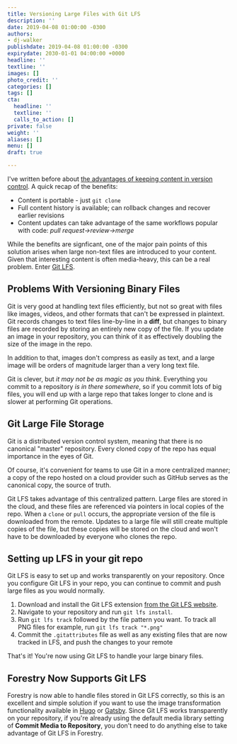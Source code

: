 ```yaml
---
title: Versioning Large Files with Git LFS
description: ''
date: 2019-04-08 01:00:00 -0300
authors:
- dj-walker
publishdate: 2019-04-08 01:00:00 -0300
expirydate: 2030-01-01 04:00:00 +0000
headline: ''
textline: ''
images: []
photo_credit: ''
categories: []
tags: []
cta:
  headline: ''
  textline: ''
  calls_to_action: []
private: false
weight: ''
aliases: []
menu: []
draft: true

---
```


I've written before about [the advantages of keeping content in version control](https://forestry.io/blog/why-we-created-a-git-backed-content-manager/). A quick recap of the benefits:

- Content is portable - just `git clone`
- Full content history is available; can rollback changes and recover earlier revisions
- Content updates can take advantage of the same workflows popular with code: *pull&nbsp;request→review→merge*

While the benefits are signficant, one of the major pain points of this solution arises when large non-text files are introduced to your content. Given that interesting content is often media-heavy, this can be a real problem. Enter [Git LFS](https://git-lfs.github.com/).

## Problems With Versioning Binary Files

Git is very good at handling text files efficiently, but not so great with files like images, videos, and other formats that can't be expressed in plaintext. Git records changes to text files line-by-line in a **diff**, but changes to binary files are recorded by storing an entirely new copy of the file. If you update an image in your repository, you can think of it as effectively doubling the size of the image in the repo.

In addition to that, images don't compress as easily as text, and a large image will be orders of magnitude larger than a very long text file.

Git is clever, but *it may not be as magic as you think*. Everything you commit to a repository *is in there somewhere*, so if you commit lots of big files, you will end up with a large repo that takes longer to clone and is slower at performing Git operations.


## Git Large File Storage

Git is a distributed version control system, meaning that there is no canonical "master" repository. Every cloned copy of the repo has equal importance in the eyes of Git.

Of course, it's convenient for teams to use Git in a more centralized manner; a copy of the repo hosted on a cloud provider such as GitHub serves as the canonical copy, the source of truth.

Git LFS takes advantage of this centralized pattern. Large files are stored in the cloud, and these files are referenced via pointers in local copies of the repo. When a `clone` or `pull` occurs, the appropriate version of the file is downloaded from the remote. Updates to a large file will still create multiple copies of the file, but these copies will be stored on the cloud and won't have to be downloaded by everyone who clones the repo.


## Setting up LFS in your git repo

Git LFS is easy to set up and works transparently on your repository. Once you configure Git LFS in your repo, you can continue to commit and push large files as you would normally.

1. Download and install the Git LFS extension [from the Git LFS website](https://git-lfs.github.com/).
2. Navigate to your repository and run `git lfs install`.
3. Run `git lfs track` followed by the file pattern you want. To track all PNG files for example, run `git lfs track "*.png"`
4. Commit the `.gitattributes` file as well as any existing files that are now tracked in LFS, and push the changes to your remote

That's it! You're now using Git LFS to handle your large binary files.

## Forestry Now Supports Git LFS

Forestry is now able to handle files stored in Git LFS correctly, so this is an excellent and simple solution if you want to use the image transformation functionality available in [Hugo](https://gohugo.io/content-management/image-processing/) or [Gatsby](https://www.gatsbyjs.org/packages/gatsby-image/). Since Git LFS works transparently on your repository, if you're already using the default media library setting of **Commit Media to Repository**, you don't need to do anything else to take advantage of Git LFS in Forestry.
